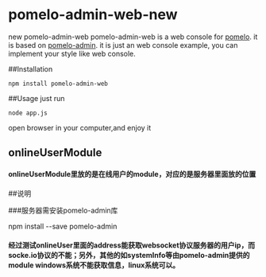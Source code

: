 # pomelo-admin-web-new
new pomelo-admin-web
pomelo-admin-web is a web console for [pomelo](https://github.com/NetEase/pomelo). it is based on [pomelo-admin](https://github.com/NetEase/pomelo-admin). it is just an web console example, you can implement your style like web console.

##Installation
```
npm install pomelo-admin-web
```
##Usage
just run
```
node app.js
```

open browser in your computer,and enjoy it


## onlineUserModule


#### onlineUserModule里放的是在线用户的module，对应的是服务器里面放的位置

##说明

###服务器需安装pomelo-admin库

npm install --save  pomelo-admin

#### 经过测试onlineUser里面的address能获取websocket协议服务器的用户ip，而socke.io协议的不能；另外，其他的如systemInfo等由pomelo-admin提供的module windows系统不能获取信息，linux系统可以。
